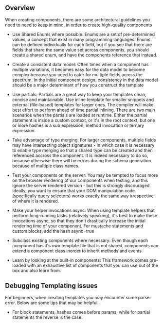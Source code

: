 
## Overview
When creating components, there are some architectural guidelines you need to need to keep in mind, in order to create high-quality components

- Use Shared Enums where possible: Enums are a set of pre-determined values, a concept that exist in many programming languages. Enums can be defined individually for each field, but if you see that there are fields that share the same value set across components, you should create a shared enum, and have the components reference that instead.

- Create a consistent data model: Often times when a component has multiple variations, it becomes easy for the data model to become complex because you need to cater for multiple fields across the spectrum. In the initial component design, consistency in the data model should be a major determinant of how you construct the template

- Use partials: Partials are a great way to keep your templates clean, concise and maintainable. Use inline template for smaller snippets and external (file-based) templates for larger ones. The compiler will make best effort to perform ahead of time partial inlining. There are two main scenarios when the partials are loaded at runtime. Either the partial statement is inside a custom context, or it's in the root context, but one or more hashes is a sub expression, method invocation or ternary expression.

- Take advantage of type merging: For larger components, multiple fields may have intersecting object signatures - in which case it is necessary to enable type merging so that a shared type can be created and then referenced accross the component. It is indeed necessary to do so, because otherwise there will be errors during the schema generation because of multiple class names.

- Test your components on the server: You may be tempted to focus more on the browser rendering of our components when testing, and this ignore the server rendered version - but this is strongly discouraged. Ideally, you want to ensure that your DOM manipulation code (specifically query selectors) works exactly the same way irrespective of where it is rendered.

- Make your helper invocations async: When using template helpers that perform long-running tasks (relatively speaking), it's best to make these invocations async, so that they don't drastically increase the initial rendering time of your component. For mustache statements and custom blocks, add the hash async=true

- Subclass existing components where necessary: Even though each component has it's own template file that is not shared, components can extend a component class inorder to inherit methods and events

- Learn by looking at the built-in components: This framework comes pre-loaded with an exhaustive list of components that you can use out of the box and also learn from.


## Debugging Templating issues
For beginners, when creating templates you may encounter some parser error. Below are some tips that may be helpful.

- For block statements, hashes comes before params, while for partial statements the reverse is the case.